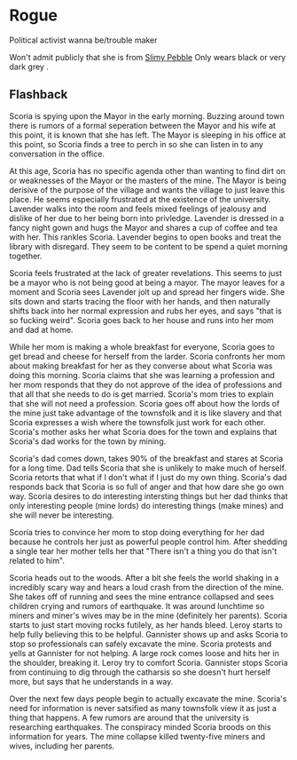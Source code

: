 # Rogue
Political activist wanna be/trouble maker 

Won't admit publicly that she is from [Slimy Pebble](SlimyPebble)
Only wears black or very dark grey . 


## Flashback

Scoria is spying upon the Mayor in the early morning. Buzzing around town there is rumors of a formal seperation between the Mayor and his wife at this point, it is known that she has left. The Mayor is sleeping in his office at this point, so Scoria finds a tree to perch in so she can listen in to any conversation in the office. 

At this age, Scoria has no specific agenda other than wanting to find dirt on or weaknesses of the Mayor or the masters of the mine. The Mayor is being derisive of the purpose of the village and wants the village to just leave this place. He seems especially frustrated at the existence of the university. Lavender walks into the room and feels mixed feelings of jealousy and dislike of her due to her being born into privledge. Lavender is dressed in a fancy night gown and hugs the Mayor and shares a cup of coffee and tea with her. This rankles Scoria. Lavender begins to open books and treat the library with disregard. They seem to be content to be spend a quiet morning together. 

Scoria feels frustrated at the lack of greater revelations. This seems to just be a mayor who is not being good at being a mayor. The mayor leaves for a moment and Scoria sees Lavender jolt up and spread her fingers wide. She sits down and starts tracing the floor with her hands, and then naturally shifts back into her normal expression and rubs her eyes, and says "that is so fucking weird".  Scoria goes back to her house and runs into her mom and dad at home. 

While her mom is making a whole breakfast for everyone, Scoria goes to get bread and cheese for herself from the larder. Scoria confronts her mom about making breakfast for her as they converse about what Scoria was doing this morning. Scoria claims that she was learning a profession and her mom responds that they do not approve of the idea of professions and that all that she needs to do is get married. Scoria's mom tries to explain that she will not need a profession. Scoria goes off about how the lords of the mine just take advantage of the townsfolk and it is like slavery and that Scoria expresses a wish where the townsfolk just work for each other. Scoria's mother asks her what Scoria does for the town and explains that Scoria's dad works for the town by mining. 

Scoria's dad comes down, takes 90% of the breakfast and stares at Scoria for a long time. Dad tells Scoria that she is unlikely to make much of herself. Scoria retorts that what if I don't what if I just do my own thing. Scoria's dad responds back that Scoria is so full of anger and that how dare she go own way. Scoria desires to do interesting intersting things but her dad thinks that only interesting people (mine lords) do interesting things (make mines) and she will never be interesting. 

Scoria tries to convince her mom to stop doing everything for her dad because he controls her just as powerful people control him. After shedding a single tear her mother tells her that "There isn't a thing you do that isn't related to him". 

Scoria heads out to the woods. After a bit she feels the world shaking in a incredibly scary way and hears a loud crash from the direction of the mine. She takes off of running and sees the mine entrance collapsed and sees children crying and rumors of earthquake. It was around lunchtime so miners and miner's wives may be in the mine (definitely her parents). Scoria starts to  just start moving rocks futilely, as her hands bleed. Leroy starts to help fully believing this to be helpful. Gannister shows up and asks Scoria to stop so professionals can safely excavate the mine. Scoria protests and yells at Gannister for not helping. A large rock comes loose and hits her in the shoulder, breaking it. Leroy try to comfort Scoria. Gannister stops Scoria from continuing to dig through the catharsis so she doesn't hurt herself more, but says that he understands in a way.

Over the next few days people begin to actually excavate the mine. Scoria's need for information is never satsified as many townsfolk view it as just a thing that happens. A few rumors are around that the university is researching earthquakes. The conspiracy minded Scoria broods on this information for years. The mine collapse killed twenty-five miners and wives, including her parents. 
